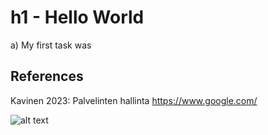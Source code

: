 # h1 - Hello World

a) My first task was

## References

Kavinen 2023: Palvelinten hallinta https://www.google.com/


![alt text](https://images-wixmp-ed30a86b8c4ca887773594c2.wixmp.com/f/4a243a29-186e-46e2-b5fd-3581c92b8930/dcb4i4n-907ecc93-3857-4088-927d-0c577f87417e.png?token=eyJ0eXAiOiJKV1QiLCJhbGciOiJIUzI1NiJ9.eyJzdWIiOiJ1cm46YXBwOjdlMGQxODg5ODIyNjQzNzNhNWYwZDQxNWVhMGQyNmUwIiwiaXNzIjoidXJuOmFwcDo3ZTBkMTg4OTgyMjY0MzczYTVmMGQ0MTVlYTBkMjZlMCIsIm9iaiI6W1t7InBhdGgiOiJcL2ZcLzRhMjQzYTI5LTE4NmUtNDZlMi1iNWZkLTM1ODFjOTJiODkzMFwvZGNiNGk0bi05MDdlY2M5My0zODU3LTQwODgtOTI3ZC0wYzU3N2Y4NzQxN2UucG5nIn1dXSwiYXVkIjpbInVybjpzZXJ2aWNlOmZpbGUuZG93bmxvYWQiXX0.0SA-LKrILfL-q3SrEAW7VHjWAQuhzfnR7ObYjkEwfEc)
